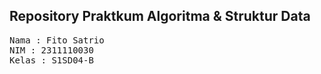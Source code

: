 ## Repository Praktkum Algoritma & Struktur Data

<pre>
Nama : Fito Satrio
NIM : 2311110030
Kelas : S1SD04-B
</pre>
